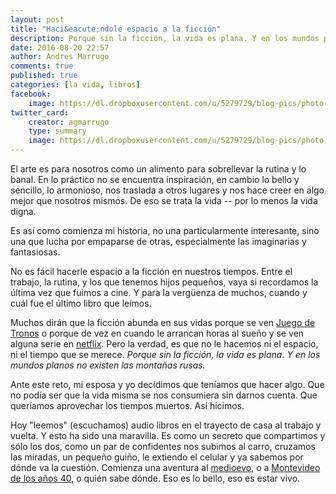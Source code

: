 ```yaml
---
layout: post
title: "Haci&eacute;ndole espacio a la ficción"
description: Porque sin la ficción, la vida es plana. Y en los mundos planos no existen las montañas rusas.
date: 2016-08-20 22:57
author: Andres Marrugo
comments: true
published: true
categories: [la vida, libros]
facebook:
    image: https://dl.dropboxusercontent.com/u/5279729/blog-pics/photo-audiobook-mario-benedetti.jpg
twitter_card:
    creator: agmarrugo
    type: summary
    image: https://dl.dropboxusercontent.com/u/5279729/blog-pics/photo-audiobook-mario-benedetti.jpg
---
```


El arte es para nosotros como un alimento para sobrellevar la rutina y lo banal. En lo práctico no se encuentra inspiración, en cambio lo bello y sencillo, lo armonioso, nos traslada a otros lugares y nos hace creer en algo mejor que nosotros mismos. De eso se trata la vida -- por lo menos la vida digna. 

Es así como comienza mi historia, no una particularmente interesante, sino una que lucha por empaparse de otras, especialmente las imaginarias y fantasiosas. 

No es fácil hacerle espacio a la ficción en nuestros tiempos. Entre el trabajo, la rutina, y los que tenemos hijos pequeños, vaya si recordamos la última vez que fuimos a cine. Y para la vergüenza de muchos, cuando y cuál fue el último libro que leímos. 

Muchos dirán que la ficción abunda en sus vidas porque se ven [Juego de Tronos][got] o porque de vez en cuando le arrancan horas al sueño y se ven alguna serie en [netflix][netflix]. Pero la verdad, es que no le hacemos ni el espacio, ni el tiempo que se merece. *Porque sin la ficción, la vida es plana. Y en los mundos planos no existen las montañas rusas.* 

Ante este reto, mi esposa y yo decidimos que teníamos que hacer algo. Que no podía ser que la vida misma se nos consumiera sin darnos cuenta. Que queríamos aprovechar los tiempos muertos. Así hicimos. 

Hoy "leemos" (escuchamos) audio libros en el trayecto de casa al trabajo y vuelta. Y esto ha sido una maravilla. Es como un secreto que compartimos y sólo los dos, como un par de confidentes nos subimos al carro, cruzamos las miradas, un pequeño guiño, le extiendo el celular y ya sabemos por dónde va la cuestión. Comienza una aventura al [medioevo][rosa], o a [Montevideo de los años 40][benedetti], o quién sabe dónde. Eso es lo bello, eso es estar vivo.

[got]: http://www.imdb.com/title/tt0944947/ "Game of Thrones (TV Series 2011– ) - IMDb"
[netflix]: https://en.wikipedia.org/wiki/Netflix "Netflix - Wikipedia, the free encyclopedia"
[rosa]: http://www.audible.com/pd/Mysteries-Thrillers/El-nombre-de-la-rosa-The-Name-of-the-Rose-Audiobook/B012OVQZNS "El nombre de la rosa [The Name of the Rose] Audiobook | Umberto Eco | Audible.com"
[benedetti]: http://www.audible.com/pd/Fiction/Cuentos-escogidos-Selected-Stories-Audiobook/B018Y9DHGC/ref=a_search_c4_1_1_srTtl?qid=1471752823&sr=1-1 "Cuentos escogidos [Selected Stories] Audiobook | Mario Benedetti | Audible.com"